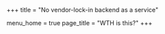 +++
title			= "No vendor-lock-in backend as a service"

menu_home	= true
page_title = "WTH is this?"
+++

